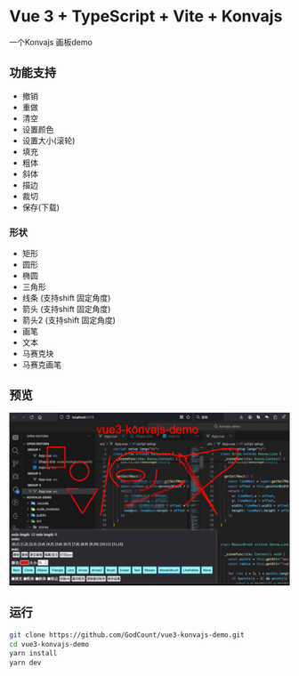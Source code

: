 # Vue 3 + TypeScript + Vite + Konvajs

一个Konvajs 画板demo

## 功能支持
- 撤销
- 重做
- 清空
- 设置颜色
- 设置大小(滚轮)
- 填充
- 粗体
- 斜体
- 描边
- 裁切
- 保存(下载)
### 形状
- 矩形
- 圆形
- 椭圆
- 三角形
- 线条 (支持shift 固定角度)
- 箭头  (支持shift 固定角度)
- 箭头2  (支持shift 固定角度)
- 画笔
- 文本
- 马赛克块
- 马赛克画笔

## 预览
![预览](./public/result.png)

## 运行
```bash
git clone https://github.com/GodCount/vue3-konvajs-demo.git
cd vue3-konvajs-demo
yarn install
yarn dev
```


